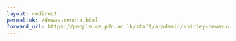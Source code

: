 ```yaml
---
layout: redirect
permalink: /dewasurendra.html
forward_url: https://people.ce.pdn.ac.lk/staff/academic/shirley-dewasurendra/
---
```

